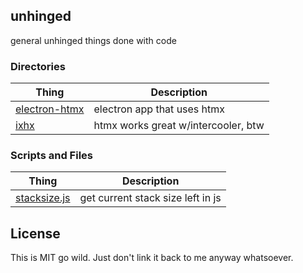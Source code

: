 ## unhinged

general unhinged things done with code

### Directories
| Thing | Description |
| --- | --- |
| [electron-htmx](./electron-htmx/readme.md) | electron app that uses htmx |
| [ixhx](./ixhx/readme.md) | htmx works great w/intercooler, btw |

### Scripts and Files
| Thing | Description |
| --- | --- |
| [stacksize.js](./stacksize.js) | get current stack size left in js |

## License
This is MIT go wild. Just don't link it back to me anyway whatsoever.